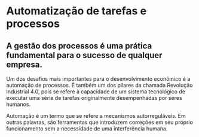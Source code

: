 # Automatização de tarefas e processos



## A gestão dos processos é uma prática fundamental para o sucesso de qualquer empresa.

Um dos desafios mais importantes para o desenvolvimento econômico é a automação de processos. É também um dos pilares da chamada Revolução Industrial 4.0, pois se refere à capacidade de um sistema tecnológico de executar uma série de tarefas originalmente desempenhadas por seres humanos.

Automação é um termo que se refere a mecanismos autorreguláveis. Em outras palavras, são ferramentas que introduzem correções em seu próprio funcionamento sem a necessidade de uma interferência humana.
